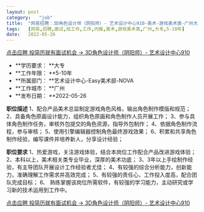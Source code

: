 ```yaml
---
layout:	post
category:	"job"
title:	"网易招聘：3D角色设计师（阴阳师）- 艺术设计中心910-美术-游戏美术类-广州大专5-10年"
tags:	[网易,招聘,面试,找工作,工作,内推,美术,游戏美术类,广州,大专,5-10年]
date:	2022-05-26
---
```


[点击应聘 投简历就有面试机会 -> 3D角色设计师（阴阳师）- 艺术设计中心910](http://mobile.bole.netease.com/bole/boleDetail?id=32143&employeeId=346f03c3cda5f04c&key=all)



- **学历要求： **大专
- **工作年限： **5-10年
- **所属部门： **艺术设计中心-Easy美术部-NOVA
- **工作城市： **广州
- **发布日期： **2022-05-26



**职位描述**
1、配合产品美术总监制定游戏角色风格，输出角色制作模版和规范；
2、具备角色原画设计能力，组织角色原画和角色制作人员开展工作；
3、参与具体角色制作任务，审核外包提交的角色资源，指导外包制作；
4、依据角色制作流程，参与审核；
5、使用引擎编辑器控制角色最终游戏效果；
6、积累和共享角色制作经验，编写课件并培养新人，分享设计经验；



**职位要求**
1、热爱游戏，关注游戏体验，结合本岗位工作配合产品改进游戏体验；
2、本科以上，美术相关类专业毕业，深厚的美术功底；
3、3年以上手绘制作经验，有主导团队开展设计工作经验者尤佳；
4、有较强的综合分析能力，创新能力，准确理解工作需求并高效完成；
5、有较强的责任心，工作投入度高，配合团队完成目标；
6、 熟练掌握该岗位所需软件，有较强的学习能力，主动研究或学习新的技术运用到工作中。



[点击应聘 投简历就有面试机会 -> 3D角色设计师（阴阳师）- 艺术设计中心910](http://mobile.bole.netease.com/bole/boleDetail?id=32143&employeeId=346f03c3cda5f04c&key=all)